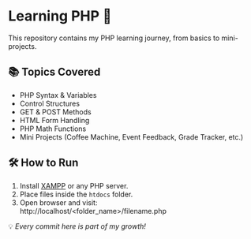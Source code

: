 # Learning PHP 🐘

This repository contains my PHP learning journey, from basics to mini-projects.

## 📚 Topics Covered
- PHP Syntax & Variables
- Control Structures
- GET & POST Methods
- HTML Form Handling
- PHP Math Functions
- Mini Projects (Coffee Machine, Event Feedback, Grade Tracker, etc.)

## 🛠️ How to Run
1. Install [XAMPP](https://www.apachefriends.org/) or any PHP server.
2. Place files inside the `htdocs` folder.
3. Open browser and visit:  
                            http://localhost/<folder_name>/filename.php
   
💡 _Every commit here is part of my growth!_
